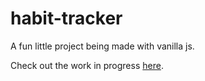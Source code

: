 # habit-tracker

A fun little project being made with vanilla js.

Check out the work in progress [here](https://kayfo23.github.io/habit-tracker/).

